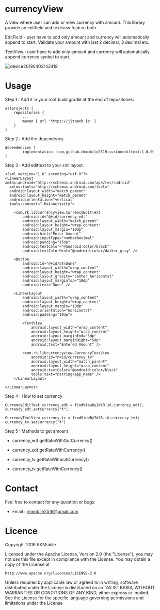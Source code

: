 # currencyView

A view where user can add or view currency with amount. This library provide an editfield  and textview feature both.

EditField -  user have to add only amount and currency will automatically append to start. Validate your amount with last 2 decimal, 3 decimal etc.

TextView : user have to add only amount and currency will automatically append currency synbol to start.

![device20190403143419](https://user-images.githubusercontent.com/48977807/55467267-89a7e480-561e-11e9-9187-a8fced4cc8b7.gif)

# Usage

Step 1 : Add it in your root build.gradle at the end of repositories:

	allprojects {
		repositories {
			...
			maven { url 'https://jitpack.io' }
		}
	}
	
Step 2 : Add the dependency

	dependencies {
	        implementation 'com.github.rkmobile2519:customedittext:1.0.0'
	}


Step 3 : Add edittext to your xml layout.

    <?xml version="1.0" encoding="utf-8"?>
    <LinearLayout xmlns:android="http://schemas.android.com/apk/res/android"
      xmlns:tools="http://schemas.android.com/tools"
      android:layout_width="match_parent"
      android:layout_height="match_parent"
      android:orientation="vertical"
      tools:context=".MainActivity">

        <com.rk.libcurrencyview.CurrencyEditText
            android:id="@+id/currency_edt"
            android:layout_width="match_parent"
            android:layout_height="wrap_content"
            android:layout_margin="10dp"
            android:hint="Enter Amount"
            android:inputType="numberDecimal"
            android:padding="15dp"
            android:textColor="@android:color/black"
            android:textColorHint="@android:color/darker_gray" />

        <Button
            android:id="@+id/btnDone"
            android:layout_width="wrap_content"
            android:layout_height="wrap_content"
            android:layout_gravity="center_horizontal"
            android:layout_marginTop="10dp"
            android:text="Done" />

        <LinearLayout
            android:layout_width="wrap_content"
            android:layout_height="wrap_content"
            android:layout_margin="10dp"
            android:orientation="horizontal"
            android:padding="10dp">

            <TextView
                android:layout_width="wrap_content"
                android:layout_height="wrap_content"
                android:layout_marginEnd="5dp"
                android:layout_marginRight="5dp"
                android:text="Entered Amount" />

            <com.rk.libcurrencyview.CurrencyTextView
                android:id="@+id/currency_tv"
                android:layout_width="match_parent"
                android:layout_height="wrap_content"
                android:textColor="@android:color/black"
                tools:text="@string/app_name" />
        </LinearLayout>

    </LinearLayout>

Step 4 : How to set currency

    CurrencyEditText currency_edt = findViewById(R.id.currency_edt);
    currency_edt.setCurrency("₹");
    
    CurrencyTextView currency_tv = findViewById(R.id.currency_tv);
    currency_tv.setCurrency("₹")
    
Step 5 : Methods to get amount

  * currency_edt.getRateWithOutCurrency()
  * currency_edt.getRateWithCurrency()
  
  * currency_tv.getRateWithoutCurrency()
  * currency_tv.getRateWithCurrency()

# Contact
 
 Feel free to contact for any question or bugs:
 
 * Email : rkmobile2519@gmail.com
 
# Licence

Copyright 2019 RKMobile

Licensed under the Apache License, Version 2.0 (the "License");
you may not use this file except in compliance with the License.
You may obtain a copy of the License at

    http://www.apache.org/licenses/LICENSE-2.0

Unless required by applicable law or agreed to in writing, software
distributed under the License is distributed on an "AS IS" BASIS,
WITHOUT WARRANTIES OR CONDITIONS OF ANY KIND, either express or implied.
See the License for the specific language governing permissions and
limitations under the License
